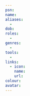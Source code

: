 ```yaml
---
psn: 
name: 
aliases:
  - 
dob: 
roles:
  - 
genres:
  - 
tools:
  - 
links:
  - icon: 
    name: 
    url: 
colour: 
avatar: 
---
```

